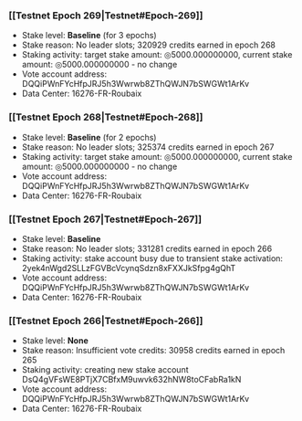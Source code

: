 ### [[Testnet Epoch 269|Testnet#Epoch-269]]
* Stake level: **Baseline** (for 3 epochs)
* Stake reason: No leader slots; 320929 credits earned in epoch 268
* Staking activity: target stake amount: ◎5000.000000000, current stake amount: ◎5000.000000000 - no change
* Vote account address: DQQiPWnFYcHfpJRJ5h3Wwrwb8ZThQWJN7bSWGWt1ArKv
* Data Center: 16276-FR-Roubaix
### [[Testnet Epoch 268|Testnet#Epoch-268]]
* Stake level: **Baseline** (for 2 epochs)
* Stake reason: No leader slots; 325374 credits earned in epoch 267
* Staking activity: target stake amount: ◎5000.000000000, current stake amount: ◎5000.000000000 - no change
* Vote account address: DQQiPWnFYcHfpJRJ5h3Wwrwb8ZThQWJN7bSWGWt1ArKv
* Data Center: 16276-FR-Roubaix
### [[Testnet Epoch 267|Testnet#Epoch-267]]
* Stake level: **Baseline**
* Stake reason: No leader slots; 331281 credits earned in epoch 266
* Staking activity: stake account busy due to transient stake activation: 2yek4nWgd2SLLzFGVBcVcynqSdzn8xFXXJkSfpg4gQhT
* Vote account address: DQQiPWnFYcHfpJRJ5h3Wwrwb8ZThQWJN7bSWGWt1ArKv
* Data Center: 16276-FR-Roubaix
### [[Testnet Epoch 266|Testnet#Epoch-266]]
* Stake level: **None**
* Stake reason: Insufficient vote credits: 30958 credits earned in epoch 265
* Staking activity: creating new stake account DsQ4gVFsWE8PTjX7CBfxM9uwvk632hNW8toCFabRa1kN
* Vote account address: DQQiPWnFYcHfpJRJ5h3Wwrwb8ZThQWJN7bSWGWt1ArKv
* Data Center: 16276-FR-Roubaix